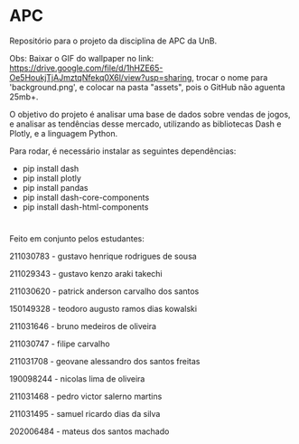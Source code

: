 # APC
Repositório para o projeto da disciplina de APC da UnB. 

Obs: Baixar o GIF do wallpaper no link: https://drive.google.com/file/d/1hHZE65-Oe5HoukjTjAJmztqNfekq0X6l/view?usp=sharing, trocar o nome para 'background.png', e colocar na pasta "assets", pois o GitHub não aguenta 25mb+.

O objetivo do projeto é analisar uma base de dados sobre vendas de jogos, e analisar as tendências desse mercado, utilizando as bibliotecas Dash e Plotly, e a linguagem Python.

Para rodar, é necessário instalar as seguintes dependências:
- pip install dash
- pip install plotly
- pip install pandas
- pip install dash-core-components
- pip install dash-html-components
# 
Feito em conjunto pelos estudantes:

211030783 - gustavo henrique rodrigues de sousa

211029343 - gustavo kenzo araki takechi

211030620 - patrick anderson carvalho dos santos

150149328 - teodoro augusto ramos dias kowalski

211031646 - bruno medeiros de oliveira

211030747 - filipe carvalho

211031708 - geovane alessandro dos santos freitas

190098244 - nicolas lima de oliveira

211031468 - pedro victor salerno martins

211031495 - samuel ricardo dias da silva

202006484 - mateus dos santos machado
